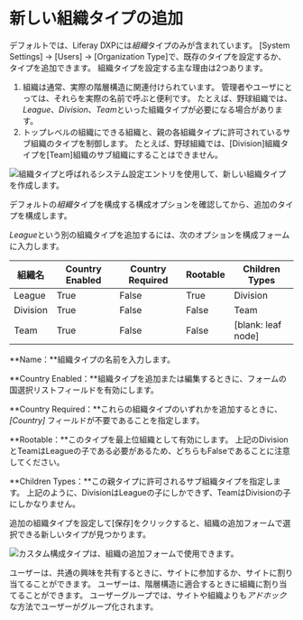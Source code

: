 # 新しい組織タイプの追加

デフォルトでは、Liferay DXPには*組織*タイプのみが含まれています。 [System Settings] → [Users] → [Organization Type]で、既存のタイプを設定するか、タイプを追加できます。 組織タイプを設定する主な理由は2つあります。

1.  組織は通常、実際の階層構造に関連付けられています。 管理者やユーザにとっては、それらを実際の名前で呼ぶと便利です。 たとえば、野球組織では、*League*、*Division*、*Team*といった組織タイプが必要になる場合があります。
2.  トップレベルの組織にできる組織と、親の各組織タイプに許可されているサブ組織のタイプを制御します。 たとえば、野球組織では、[Division]組織タイプを[Team]組織のサブ組織にすることはできません。

![組織タイプと呼ばれるシステム設定エントリを使用して、新しい組織タイプを作成します。](./adding-a-new-organization-type/images/01.png)

デフォルトの*組織*タイプを構成する構成オプションを確認してから、追加のタイプを構成します。

*League*という別の組織タイプを追加するには、次のオプションを構成フォームに入力します。

| 組織名      | Country Enabled | Country Required | Rootable | Children Types         |
| -------- | --------------- | ---------------- | -------- | ---------------------- |
| League   | True            | False            | True     | Division               |
| Division | True            | False            | False    | Team                   |
| Team     | True            | False            | False    | \[blank: leaf node\] |

**Name：**組織タイプの名前を入力します。

**Country Enabled：**組織タイプを追加または編集するときに、フォームの国選択リストフィールドを有効にします。

**Country Required：**これらの組織タイプのいずれかを追加するときに、*[Country]* フィールドが不要であることを指定します。

**Rootable：**このタイプを最上位組織として有効にします。 上記のDivisionとTeamはLeagueの子である必要があるため、どちらもFalseであることに注意してください。

**Children Types：**この親タイプに許可されるサブ組織タイプを指定します。 上記のように、DivisionはLeagueの子にしかできず、TeamはDivisionの子にしかなりません。

追加の組織タイプを設定して[保存]をクリックすると、組織の追加フォームで選択できる新しいタイプが見つかります。

![カスタム構成タイプは、組織の追加フォームで使用できます。](./adding-a-new-organization-type/images/02.png)

ユーザーは、共通の興味を共有するときに、サイトに参加するか、サイトに割り当てることができます。 ユーザーは、階層構造に適合するときに組織に割り当てることができます。 ユーザーグループでは、サイトや組織よりも*アドホック*な方法でユーザーがグループ化されます。
